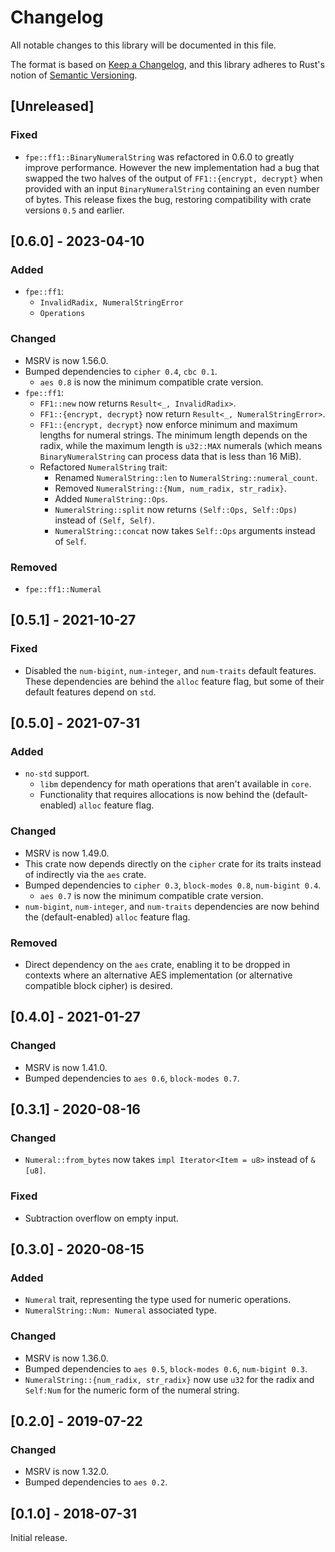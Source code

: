 # Changelog
All notable changes to this library will be documented in this file.

The format is based on [Keep a Changelog](https://keepachangelog.com/en/1.0.0/),
and this library adheres to Rust's notion of
[Semantic Versioning](https://semver.org/spec/v2.0.0.html).

## [Unreleased]
### Fixed
- `fpe::ff1::BinaryNumeralString` was refactored in 0.6.0 to greatly improve
  performance. However the new implementation had a bug that swapped the two
  halves of the output of `FF1::{encrypt, decrypt}` when provided with an input
  `BinaryNumeralString` containing an even number of bytes. This release fixes
  the bug, restoring compatibility with crate versions `0.5` and earlier.

## [0.6.0] - 2023-04-10
### Added
- `fpe::ff1`:
  - `InvalidRadix, NumeralStringError`
  - `Operations`

### Changed
- MSRV is now 1.56.0.
- Bumped dependencies to `cipher 0.4`, `cbc 0.1`.
  - `aes 0.8` is now the minimum compatible crate version.
- `fpe::ff1`:
  - `FF1::new` now returns `Result<_, InvalidRadix>`.
  - `FF1::{encrypt, decrypt}` now return `Result<_, NumeralStringError>`.
  - `FF1::{encrypt, decrypt}` now enforce minimum and maximum lengths for
    numeral strings. The minimum length depends on the radix, while the maximum
    length is `u32::MAX` numerals (which means `BinaryNumeralString` can process
    data that is less than 16 MiB).
  - Refactored `NumeralString` trait:
    - Renamed `NumeralString::len` to `NumeralString::numeral_count`.
    - Removed `NumeralString::{Num, num_radix, str_radix}`.
    - Added `NumeralString::Ops`.
    - `NumeralString::split` now returns `(Self::Ops, Self::Ops)` instead of
      `(Self, Self)`.
    - `NumeralString::concat` now takes `Self::Ops` arguments instead of `Self`.

### Removed
- `fpe::ff1::Numeral`

## [0.5.1] - 2021-10-27
### Fixed
- Disabled the `num-bigint`, `num-integer`, and `num-traits` default features.
  These dependencies are behind the `alloc` feature flag, but some of their
  default features depend on `std`.

## [0.5.0] - 2021-07-31
### Added
- `no-std` support.
  - `libm` dependency for math operations that aren't available in `core`.
  - Functionality that requires allocations is now behind the (default-enabled)
    `alloc` feature flag.

### Changed
- MSRV is now 1.49.0.
- This crate now depends directly on the `cipher` crate for its traits instead
  of indirectly via the `aes` crate.
- Bumped dependencies to `cipher 0.3`, `block-modes 0.8`, `num-bigint 0.4`.
  - `aes 0.7` is now the minimum compatible crate version.
- `num-bigint`, `num-integer`, and `num-traits` dependencies are now behind the
  (default-enabled) `alloc` feature flag.

### Removed
- Direct dependency on the `aes` crate, enabling it to be dropped in contexts
  where an alternative AES implementation (or alternative compatible block
  cipher) is desired.

## [0.4.0] - 2021-01-27
### Changed
- MSRV is now 1.41.0.
- Bumped dependencies to `aes 0.6`, `block-modes 0.7`.

## [0.3.1] - 2020-08-16
### Changed
- `Numeral::from_bytes` now takes `impl Iterator<Item = u8>` instead of `&[u8]`.

### Fixed
- Subtraction overflow on empty input.

## [0.3.0] - 2020-08-15
### Added
- `Numeral` trait, representing the type used for numeric operations.
- `NumeralString::Num: Numeral` associated type.

### Changed
- MSRV is now 1.36.0.
- Bumped dependencies to `aes 0.5`, `block-modes 0.6`, `num-bigint 0.3`.
- `NumeralString::{num_radix, str_radix}` now use `u32` for the radix and
  `Self:Num` for the numeric form of the numeral string.

## [0.2.0] - 2019-07-22
### Changed
- MSRV is now 1.32.0.
- Bumped dependencies to `aes 0.2`.

## [0.1.0] - 2018-07-31
Initial release.
